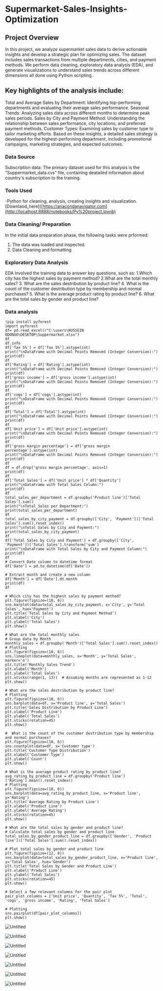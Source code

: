 # Supermarket-Sales-Insights-Optimization
## Project Overview
In this project, we analyze supermarket sales data to derive actionable insights and develop a strategic plan for optimizing sales. The dataset includes sales transactions from multiple departments, cities, and payment methods. We perform data cleaning, exploratory data analysis (EDA), and generate visualizations to understand sales trends across different dimensions all done using Python scripting.

## Key highlights of the analysis include:

Total and Average Sales by Department: Identifying top-performing departments and evaluating their average sales performance.
Seasonal Trends: Analyzing sales data across different months to determine peak sales periods.
Sales by City and Payment Method: Understanding the relationship between sales performance, city locations, and preferred payment methods.
Customer Types: Examining sales by customer type to tailor marketing efforts.
Based on these insights, a detailed sales strategy is developed for the highest-performing department, including promotional campaigns, marketing strategies, and expected outcomes.

### Data Source
Subscription data: The primary dataset used for this analysis is the "Suppermarket_data.cvs" file, containing deatailed information about country's subscription to the training.
### Tools Used
-Python for cleaning, analysis, creating insights and visualization. [Downlaod_here]([https://anacondanavigator.com](http://localhost:8888/notebooks/Py%20project.ipynb)

### Data Cleaning/ Preparation

In the initial data preparation phase, the following tasks were prformed:
1. The data was loaded and inspected.
2. Data Cleaning and formatting

### Exploratory Data Analysis
EDA Involved the training data to answer key questions, such as:
1.Which city has the highest sales by payment method?
2.What are the total monthly sales?
3. What are the sales destribution by product line?
4. What is the count of the customer destribution type by membership and normal purchases?
5. What is the average product rating by product line?
6. What are the total sales by gender and product line?

 ### Data analysis
 ``` Python(Jupiter Notebook)
!pip install pyforest
import pyforest
df= pd.read_excel(r"C:\users\HUSSEIN ODONGO\DESKTOP\Suppermarket.xlsx")
df
df.info
df['Tax 5%'] = df['Tax 5%'].astype(int)
print("\nDataFrame with Decimal Points Removed (Integer Conversion):")
print(df)
df
df['Rating'] = df['Rating'].astype(int)
print("\nDataFrame with Decimal Points Removed (Integer Conversion):")
print(df)
df['gross income'] = df['gross income'].astype(int)
print("\nDataFrame with Decimal Points Removed (Integer Conversion):")
print(df)
df
df['cogs'] = df['cogs'].astype(int)
print("\nDataFrame with Decimal Points Removed (Integer Conversion):")
print(df)
df
df['Total'] = df['Total'].astype(int)
print("\nDataFrame with Decimal Points Removed (Integer Conversion):")
print(df)
df
df['Unit price'] = df['Unit price'].astype(int)
print("\nDataFrame with Decimal Points Removed (Integer Conversion):")
print(df)
df
df['gross margin percentage'] = df['gross margin percentage'].astype(int)
print("\nDataFrame with Decimal Points Removed (Integer Conversion):")
print(df)
df
df = df.drop('gross margin percentage', axis=1)
print(df)
df
df['Total Sales'] = df['Unit price'] * df['Quantity']
print("\nDataFrame with Total Sales Column:")
print(df)
df
total_sales_per_department = df.groupby('Product line')['Total Sales'].sum()
print("\nTotal Sales per Department:")
print(total_sales_per_department)
df
total_sales_by_city_payment = df.groupby(['City', 'Payment'])['Total Sales'].sum().reset_index()
print("\nTotal Sales by City and Payment:")
print(total_sales_by_city_payment)
df
df['Total Sales by City and Payment'] = df.groupby(['City', 'Payment'])['Total Sales'].transform('sum')
print("\nDataFrame with Total Sales by City and Payment Column:")
print(df)
df
# Convert Date column to datetime format
df['Date'] = pd.to_datetime(df['Date'])

# Extract month and create a new column
df['Month'] = df['Date'].dt.month
print(df)
df

# Which city has the highest sales by payment method?
plt.figure(figsize=(10, 6))
sns.barplot(data=total_sales_by_city_payment, x='City', y='Total Sales', hue='Payment')
plt.title('Total Sales by City and Payment Method')
plt.xlabel('City')
plt.ylabel('Total Sales')
plt.show()

# What are the total monthly sales
# Group data by Month
monthly_sales = df.groupby('Month')['Total Sales'].sum().reset_index()
# Plotting
plt.figure(figsize=(10, 6))
sns.lineplot(data=monthly_sales, x='Month', y='Total Sales', marker='o')
plt.title('Monthly Sales Trend')
plt.xlabel('Month')
plt.ylabel('Total Sales')
plt.xticks(range(1, 13))  # Assuming months are represented as 1-12
plt.show()

# What are the sales destribution by product line?
# Plotting
plt.figure(figsize=(10, 6))
sns.barplot(data=df, x='Product line', y='Total Sales')
plt.title('Sales Distribution by Product Line')
plt.xlabel('Product Line')
plt.ylabel('Total Sales')
plt.xticks(rotation=45)
plt.show()

#  What is the count of the customer destribution type by membership and normal purchases?
plt.figure(figsize=(10, 6))
sns.countplot(data=df, x='Customer type')
plt.title('Customer Type Distribution')
plt.xlabel('Customer Type')
plt.ylabel('Count')
plt.show()

# What is the average product rating by product line?
avg_rating_by_product_line = df.groupby('Product line')['Rating'].mean().reset_index()
# Plotting
plt.figure(figsize=(10, 6))
sns.barplot(data=avg_rating_by_product_line, x='Product line', y='Rating')
plt.title('Average Rating by Product Line')
plt.xlabel('Product Line')
plt.ylabel('Average Rating')
plt.xticks(rotation=45)
plt.show()

# What are the total sales by gender and product line?
# Calculate total sales by gender and product line
total_sales_by_gender_product_line = df.groupby(['Gender', 'Product line'])['Total Sales'].sum().reset_index()

# Plot total sales by gender and product line
plt.figure(figsize=(12, 8))
sns.barplot(data=total_sales_by_gender_product_line, x='Product line', y='Total Sales', hue='Gender')
plt.title('Total Sales by Gender and Product Line')
plt.xlabel('Product Line')
plt.ylabel('Total Sales')
plt.xticks(rotation=45)
plt.show()

# Select a few relevant columns for the pair plot
pair_plot_columns = ['Unit price', 'Quantity', 'Tax 5%', 'Total', 'cogs', 'gross income', 'Rating', 'Total Sales']

# Plotting
sns.pairplot(df[pair_plot_columns])
plt.show()
```

![Untitled](https://github.com/user-attachments/assets/9a365766-deac-4393-8e19-c730a2a9e9a1)

![Untitled](https://github.com/user-attachments/assets/f789cb65-cbb8-4474-9909-21b273f46f14)

![Untitled](https://github.com/user-attachments/assets/e77f87ed-0c2b-455d-aef6-99f3f4fec27a)

![Untitled](https://github.com/user-attachments/assets/d11d39db-fe8a-47a5-b4f9-076253bd2376)

![Untitled](https://github.com/user-attachments/assets/fcd7229f-6c96-485e-90de-11ce0ae43870)

![Untitled](https://github.com/user-attachments/assets/82ee29d1-6712-4647-9194-e45ed9a36c5a)

![Untitled](https://github.com/user-attachments/assets/73fa2853-0a05-4ad2-a4e9-d231ec34248e)




















